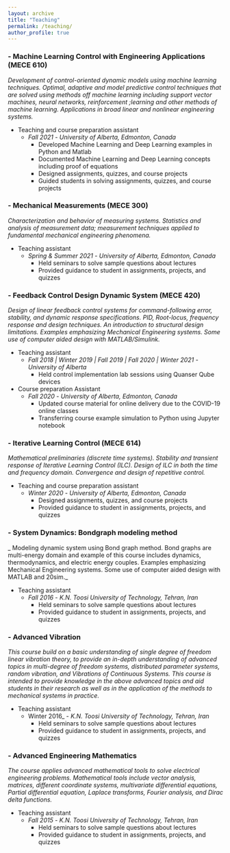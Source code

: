 ```yaml
---
layout: archive
title: "Teaching"
permalink: /teaching/
author_profile: true
---
```


### - Machine Learning Control with Engineering Applications (MECE 610)
_Development of control-oriented dynamic models using machine learning techniques. Optimal, adaptive and model predictive control techniques that are solved using methods off machine learning including support vector machines, neural networks, reinforcement ;learning and other methods of machine learning. Applications in broad linear and nonlinear engineering systems._
* Teaching and course preparation assistant
    * _Fall 2021_ - _University of Alberta, Edmonton, Canada_
        * Developed Machine Learning and Deep Learning examples in Python and Matlab
        * Documented Machine Learning and Deep Learning concepts including proof of equations
        * Designed assignments, quizzes, and course projects 
        * Guided students in solving assignments, quizzes, and course projects

### - Mechanical Measurements (MECE 300)
_Characterization and behavior of measuring systems. Statistics and analysis of measurement data; measurement techniques applied to fundamental mechanical engineering phenomena._
* Teaching assistant
    * _Spring & Summer 2021_ - _University of Alberta, Edmonton, Canada_
        * Held seminars to solve sample questions about lectures
        * Provided guidance to student in assignments, projects, and quizzes

### - Feedback Control Design Dynamic System (MECE 420)
_Design of linear feedback control systems for command-following error, stability, and dynamic response specifications. PID, Root-locus, frequency response and design techniques. An introduction to structural design limitations. Examples emphasizing Mechanical Engineering systems. Some use of computer aided design with MATLAB/Simulink._ 
* Teaching assistant
    * _Fall 2018 &#124; Winter 2019 &#124; Fall 2019 &#124; Fall 2020 &#124; Winter 2021_ - _University of Alberta_
        * Held control implementation lab sessions using Quanser Qube devices
* Course preparation Assistant
    * _Fall 2020_ - _University of Alberta, Edmonton, Canada_
        * Updated course material for online delivery due to the COVID-19 online classes
        * Transferring course example simulation to Python using Jupyter notebook

### - Iterative Learning Control (MECE 614)
_Mathematical preliminaries (discrete time systems). Stability and transient response of Iterative Learning Control (ILC). Design of ILC in both the time and frequency domain. Convergence and design of repetitive control._
* Teaching and course preparation assistant 
    * _Winter 2020_ - _University of Alberta, Edmonton, Canada_
        * Designed assignments, quizzes, and course projects 
        * Provided guidance to student in assignments, projects, and quizzes

### - System Dynamics: Bondgraph modeling method
_ Modeling dynamic system using Bond graph method. Bond graphs are multi-energy domain and example of this course includes dynamics, thermodynamics, and electric energy couples.  Examples emphasizing Mechanical Engineering systems. Some use of computer aided design with MATLAB and 20sim._
* Teaching assistant 
    * _Fall 2016_ - _K.N. Toosi University of Technology, Tehran, Iran_
        * Held seminars to solve sample questions about lectures
        * Provided guidance to student in assignments, projects, and quizzes

### - Advanced Vibration
_This course build on a basic understanding of single degree of freedom linear vibration theory, to provide an in-depth understanding of advanced topics in multi-degree of freedom systems, distributed parameter systems, random vibration, and Vibrations of Continuous Systems. This course is intended to provide knowledge in the above advanced topics and aid students in their research as well as in the application of the methods to mechanical systems in practice._
* Teaching assistant 
    * Winter 2016_ - _K.N. Toosi University of Technology, Tehran, Iran_
        * Held seminars to solve sample questions about lectures
        * Provided guidance to student in assignments, projects, and quizzes

### - Advanced Engineering Mathematics
_The course applies advanced mathematical tools to solve electrical engineering problems. Mathematical tools include vector analysis, matrices, different coordinate systems, multivariate differential equations, Partial differential equation, Laplace transforms, Fourier analysis, and Dirac delta functions._
* Teaching assistant 
    * _Fall 2015_ - _K.N. Toosi University of Technology, Tehran, Iran_
        * Held seminars to solve sample questions about lectures
        * Provided guidance to student in assignments, projects, and quizzes